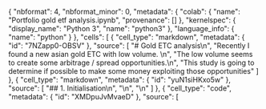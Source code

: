 {
  "nbformat": 4,
  "nbformat_minor": 0,
  "metadata": {
    "colab": {
      "name": "Portfolio gold etf analysis.ipynb",
      "provenance": []
    },
    "kernelspec": {
      "display_name": "Python 3",
      "name": "python3"
    },
    "language_info": {
      "name": "python"
    }
  },
  "cells": [
    {
      "cell_type": "markdown",
      "metadata": {
        "id": "7NZapp0-OBSV"
      },
      "source": [
        "# Gold ETC analysis\n",
        "Recently I found a new asian gold ETC with low volume. \n",
        "The low volume seems to create some arbitrage / spread opportunities.\n",
        "This study is going to determine if possible to make some money exploiting those opportunities"
      ]
    },
    {
      "cell_type": "markdown",
      "metadata": {
        "id": "yuN1siHKxo5w"
      },
      "source": [
        "## 1. Initialisation\n",
        "\n",
        "\n"
      ]
    },
    {
      "cell_type": "code",
      "metadata": {
        "id": "XMDpuJvMvaeD"
      },
      "source": [
